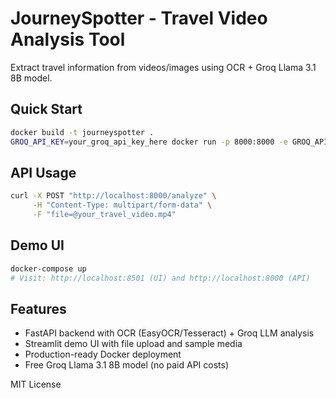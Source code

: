 # JourneySpotter - Travel Video Analysis Tool

Extract travel information from videos/images using OCR + Groq Llama 3.1 8B model.

## Quick Start

```bash
docker build -t journeyspotter .
GROQ_API_KEY=your_groq_api_key_here docker run -p 8000:8000 -e GROQ_API_KEY journeyspotter
```

## API Usage

```bash
curl -X POST "http://localhost:8000/analyze" \
     -H "Content-Type: multipart/form-data" \
     -F "file=@your_travel_video.mp4"
```

## Demo UI

```bash
docker-compose up
# Visit: http://localhost:8501 (UI) and http://localhost:8000 (API)
```

## Features

- FastAPI backend with OCR (EasyOCR/Tesseract) + Groq LLM analysis
- Streamlit demo UI with file upload and sample media
- Production-ready Docker deployment
- Free Groq Llama 3.1 8B model (no paid API costs)

MIT License